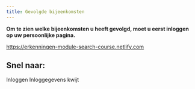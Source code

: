 ```yaml
---
title: Gevolgde bijeenkomsten
---
```


**Om te zien welke bijeenkomsten u heeft gevolgd, moet u eerst inloggen op uw persoonlijke pagina.**

<module-loader skeleton="=====N####N####N####NN====N---   ========N---   ========N---   ========N---   ===N---   ===N---   ========N---   ========N==NN--      -- -- ---     ----N--------------------------N--------------------------N--------------------------N">https://erkenningen-module-search-course.netlify.com</module-loader>

## Snel naar:

<link-container>
<link-button to="/mijn-bureau-erkenningen/inloggen">Inloggen</link-button>
<link-button to="/mijn-bureau-erkenningen/inloggegevens-kwijt">Inloggegevens kwijt</link-button>
</link-container>

